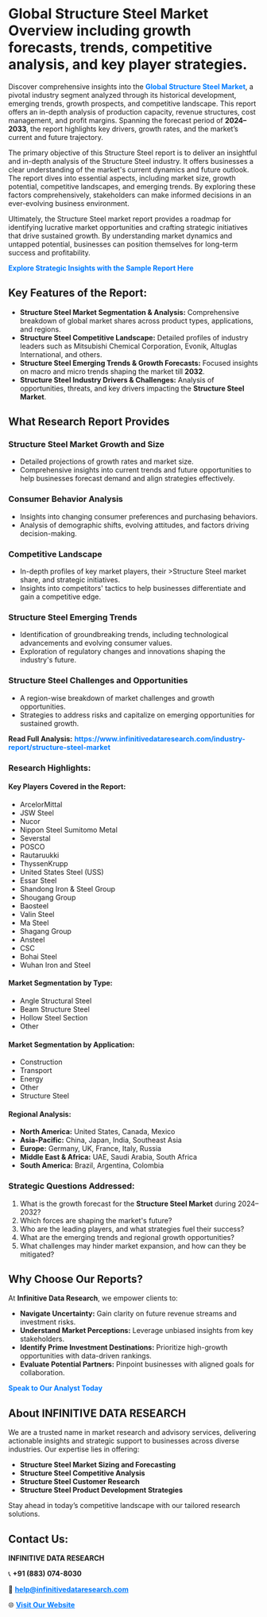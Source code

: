 <h1>Global Structure Steel Market Overview including growth forecasts, trends, competitive analysis, and key player strategies.</h1>
<p>
Discover comprehensive insights into the 
<a href="https://www.infinitivedataresearch.com/industry-report/structure-steel-market" rel="dofollow" style="color: #007BFF; text-decoration: none;"><strong>Global Structure Steel Market</strong></a>, a pivotal industry segment analyzed through its historical development, emerging trends, growth prospects, and competitive landscape. This report offers an in-depth analysis of production capacity, revenue structures, cost management, and profit margins. Spanning the forecast period of <strong>2024–2033</strong>, the report highlights key drivers, growth rates, and the market’s current and future trajectory.
</p>
<p>
The primary objective of this Structure Steel report is to deliver an insightful and in-depth analysis of the Structure Steel industry. It offers businesses a clear understanding of the market's current dynamics and future outlook. The report dives into essential aspects, including market size, growth potential, competitive landscapes, and emerging trends. By exploring these factors comprehensively, stakeholders can make informed decisions in an ever-evolving business environment.
</p>
<p>
Ultimately, the Structure Steel market report provides a roadmap for identifying lucrative market opportunities and crafting strategic initiatives that drive sustained growth. By understanding market dynamics and untapped potential, businesses can position themselves for long-term success and profitability.
</p>
<p>
<a href="https://www.infinitivedataresearch.com/request-sample/reportId=103687" style="color: #007BFF; text-decoration: none;"><strong>Explore Strategic Insights with the Sample Report Here</strong></a>
</p>

<h2>Key Features of the Report:</h2>
<ul>
<li><strong>Structure Steel Market Segmentation & Analysis:</strong> Comprehensive breakdown of global market shares across product types, applications, and regions.</li>
<li><strong>Structure Steel Competitive Landscape:</strong> Detailed profiles of industry leaders such as Mitsubishi Chemical Corporation, Evonik, Altuglas International, and others.</li>
<li><strong>Structure Steel Emerging Trends & Growth Forecasts:</strong> Focused insights on macro and micro trends shaping the market till <strong>2032</strong>.</li>
<li><strong>Structure Steel Industry Drivers & Challenges:</strong> Analysis of opportunities, threats, and key drivers impacting the <strong>Structure Steel Market</strong>.</li>
</ul>

<h2>What Research Report Provides</h2>
<h3>Structure Steel Market Growth and Size</h3>
<ul>
<li>Detailed projections of growth rates and market size.</li>
<li>Comprehensive insights into current trends and future opportunities to help businesses forecast demand and align strategies effectively.</li>
</ul>

<h3>Consumer Behavior Analysis</h3>
<ul>
<li>Insights into changing consumer preferences and purchasing behaviors.</li>
<li>Analysis of demographic shifts, evolving attitudes, and factors driving decision-making.</li>
</ul>

<h3>Competitive Landscape</h3>
<ul>
<li>In-depth profiles of key market players, their >Structure Steel market share, and strategic initiatives.</li>
<li>Insights into competitors' tactics to help businesses differentiate and gain a competitive edge.</li>
</ul>

<h3>Structure Steel Emerging Trends</h3>
<ul>
<li>Identification of groundbreaking trends, including technological advancements and evolving consumer values.</li>
<li>Exploration of regulatory changes and innovations shaping the industry's future.</li>
</ul>

<h3>Structure Steel Challenges and Opportunities</h3>
<ul>
<li>A region-wise breakdown of market challenges and growth opportunities.</li>
<li>Strategies to address risks and capitalize on emerging opportunities for sustained growth.</li>
</ul>
<p><strong>Read Full Analysis:</strong> <a href="https://www.infinitivedataresearch.com/industry-report/structure-steel-market" rel="dofollow" style="color: #007BFF; text-decoration: none;"><strong>https://www.infinitivedataresearch.com/industry-report/structure-steel-market</strong></a></p>
<h3>Research Highlights:</h3>
<h4>Key Players Covered in the Report:</h4>
<ul><li>ArcelorMittal</li><li>JSW Steel</li><li>Nucor</li><li>Nippon Steel Sumitomo Metal</li><li>Severstal</li><li>POSCO</li><li>Rautaruukki</li><li>ThyssenKrupp</li><li>United States Steel (USS)</li><li>Essar Steel</li><li>Shandong Iron &amp; Steel Group</li><li>Shougang Group</li><li>Baosteel</li><li>Valin Steel</li><li>Ma Steel</li><li>Shagang Group</li><li>Ansteel</li><li>CSC</li><li>Bohai Steel</li><li>Wuhan Iron and Steel</li></ul>
<h4>Market Segmentation by Type:</h4>
<ul><li>Angle Structural Steel</li><li>Beam Structure Steel</li><li>Hollow Steel Section</li><li>Other</li></ul>
<h4>Market Segmentation by Application:</h4>
<ul><li>Construction</li><li>Transport</li><li>Energy</li><li>Other</li><li>Structure Steel</li></ul>

<h4>Regional Analysis:</h4>
<ul>
<li><strong>North America:</strong> United States, Canada, Mexico</li>
<li><strong>Asia-Pacific:</strong> China, Japan, India, Southeast Asia</li>
<li><strong>Europe:</strong> Germany, UK, France, Italy, Russia</li>
<li><strong>Middle East & Africa:</strong> UAE, Saudi Arabia, South Africa</li>
<li><strong>South America:</strong> Brazil, Argentina, Colombia</li>
</ul>

<h3>Strategic Questions Addressed:</h3>
<ol>
<li>What is the growth forecast for the <strong>Structure Steel Market</strong> during 2024–2032?</li>
<li>Which forces are shaping the market's future?</li>
<li>Who are the leading players, and what strategies fuel their success?</li>
<li>What are the emerging trends and regional growth opportunities?</li>
<li>What challenges may hinder market expansion, and how can they be mitigated?</li>
</ol>

<h2>Why Choose Our Reports?</h2>
<p>At <strong>Infinitive Data Research</strong>, we empower clients to:</p>
<ul>
<li><strong>Navigate Uncertainty:</strong> Gain clarity on future revenue streams and investment risks.</li>
<li><strong>Understand Market Perceptions:</strong> Leverage unbiased insights from key stakeholders.</li>
<li><strong>Identify Prime Investment Destinations:</strong> Prioritize high-growth opportunities with data-driven rankings.</li>
<li><strong>Evaluate Potential Partners:</strong> Pinpoint businesses with aligned goals for collaboration.</li>
</ul>
<p><a href="https://www.infinitivedataresearch.com/industry-report/structure-steel-market" rel="dofollow" style="color: #007BFF; text-decoration: none;"><strong>Speak to Our Analyst Today</strong></a></p>

<h2>About INFINITIVE DATA RESEARCH</h2>
<p>We are a trusted name in market research and advisory services, delivering actionable insights and strategic support to businesses across diverse industries. Our expertise lies in offering:</p>
<ul>
<li><strong>Structure Steel Market Sizing and Forecasting</strong></li>
<li><strong>Structure Steel Competitive Analysis</strong></li>
<li><strong>Structure Steel Customer Research</strong></li>
<li><strong>Structure Steel Product Development Strategies</strong></li>
</ul>
<p>Stay ahead in today’s competitive landscape with our tailored research solutions.</p>

<h2>Contact Us:</h2>
<p><strong>INFINITIVE DATA RESEARCH</strong></p>
<p>📞 <strong>+91 (883) 074-8030</strong></p>
<p>📧 <strong><a href="mailto:help@infinitivedataresearch.com" style="color: #007BFF;">help@infinitivedataresearch.com</a></strong></p>
<p>🌐 <strong><a href="https://www.infinitivedataresearch.com" rel="dofollow" style="color: #007BFF;">Visit Our Website</a></strong></p>